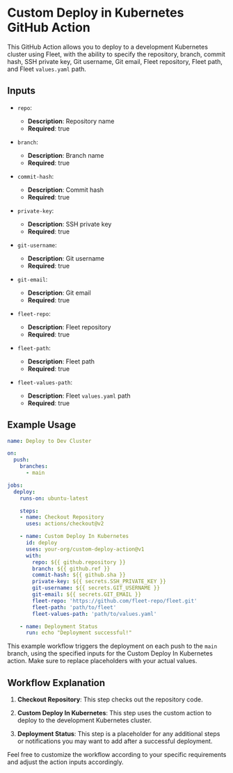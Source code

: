 # Custom Deploy in Kubernetes GitHub Action

This GitHub Action allows you to deploy to a development Kubernetes cluster using Fleet, with the ability to specify the repository, branch, commit hash, SSH private key, Git username, Git email, Fleet repository, Fleet path, and Fleet `values.yaml` path.

## Inputs

- `repo`:
  - **Description**: Repository name
  - **Required**: true

- `branch`:
  - **Description**: Branch name
  - **Required**: true

- `commit-hash`:
  - **Description**: Commit hash
  - **Required**: true

- `private-key`:
  - **Description**: SSH private key
  - **Required**: true

- `git-username`:
  - **Description**: Git username
  - **Required**: true

- `git-email`:
  - **Description**: Git email
  - **Required**: true

- `fleet-repo`:
  - **Description**: Fleet repository
  - **Required**: true

- `fleet-path`:
  - **Description**: Fleet path
  - **Required**: true

- `fleet-values-path`:
  - **Description**: Fleet `values.yaml` path
  - **Required**: true

## Example Usage

```yaml
name: Deploy to Dev Cluster

on:
  push:
    branches:
      - main

jobs:
  deploy:
    runs-on: ubuntu-latest

    steps:
    - name: Checkout Repository
      uses: actions/checkout@v2

    - name: Custom Deploy In Kubernetes
      id: deploy
      uses: your-org/custom-deploy-action@v1
      with:
        repo: ${{ github.repository }}
        branch: ${{ github.ref }}
        commit-hash: ${{ github.sha }}
        private-key: ${{ secrets.SSH_PRIVATE_KEY }}
        git-username: ${{ secrets.GIT_USERNAME }}
        git-email: ${{ secrets.GIT_EMAIL }}
        fleet-repo: 'https://github.com/fleet-repo/fleet.git'
        fleet-path: 'path/to/fleet'
        fleet-values-path: 'path/to/values.yaml'

    - name: Deployment Status
      run: echo "Deployment successful!"
```

This example workflow triggers the deployment on each push to the `main` branch, using the specified inputs for the Custom Deploy In Kubernetes action. Make sure to replace placeholders with your actual values.

## Workflow Explanation

1. **Checkout Repository**: This step checks out the repository code.

2. **Custom Deploy In Kubernetes**: This step uses the custom action to deploy to the development Kubernetes cluster.

3. **Deployment Status**: This step is a placeholder for any additional steps or notifications you may want to add after a successful deployment.

Feel free to customize the workflow according to your specific requirements and adjust the action inputs accordingly.